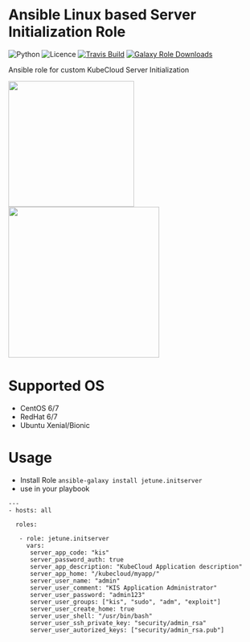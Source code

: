 # Ansible Linux based Server Initialization Role

![Python](https://img.shields.io/pypi/pyversions/testinfra.svg?style=flat)
![Licence](https://img.shields.io/github/license/kube-cloud/ansible-role-initserver.svg?style=flat)
[![Travis Build](https://img.shields.io/travis/kube-cloud/ansible-role-initserver.svg?style=flat)](https://travis-ci.com/kube-cloud/ansible-role-initserver)
[![Galaxy Role Downloads](https://img.shields.io/ansible/role/d/45932.svg?style=flat)](https://galaxy.ansible.com/jetune/initserver)

Ansible role for custom KubeCloud Server Initialization 

<a href="https://www.kube-cloud.com/"><img width="250" src="https://kube-cloud.com/images/branding/logo/kubecloud-logo-single_writing_horizontal_color_300x112px.png" /></a>
<a href="https://www.redhat.com/fr/technologies/management/ansible"><img width="300" src="https://getvectorlogo.com/wp-content/uploads/2019/01/red-hat-ansible-vector-logo.png" /></a>

# Supported OS

* CentOS 6/7
* RedHat 6/7
* Ubuntu Xenial/Bionic

# Usage

* Install Role ``` ansible-galaxy install jetune.initserver ```
* use in your playbook
```
---
- hosts: all

  roles:
   
   - role: jetune.initserver
     vars:
      server_app_code: "kis"
      server_password_auth: true
      server_app_description: "KubeCloud Application description"
      server_app_home: "/kubecloud/myapp/"
      server_user_name: "admin"
      server_user_comment: "KIS Application Administrator"
      server_user_password: "admin123"
      server_user_groups: ["kis", "sudo", "adm", "exploit"]
      server_user_create_home: true
      server_user_shell: "/usr/bin/bash"
      server_user_ssh_private_key: "security/admin_rsa"
      server_user_autorized_keys: ["security/admin_rsa.pub"]

```
